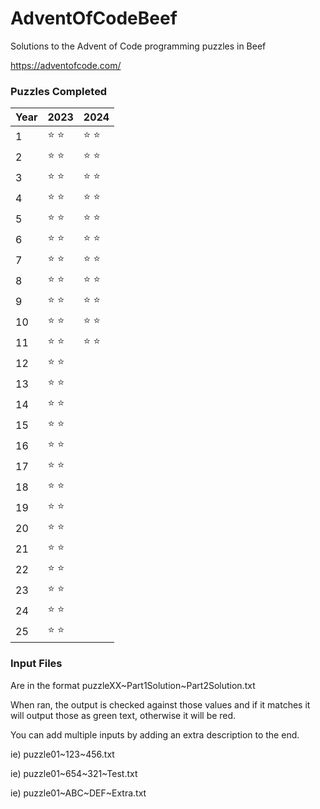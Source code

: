 # AdventOfCodeBeef
Solutions to the Advent of Code programming puzzles in Beef

https://adventofcode.com/

### Puzzles Completed
| Year | 2023 | 2024 |
 ------------- | ------------- | ------------- |
 1 | :star: :star: | :star: :star: |
 2 | :star: :star: | :star: :star: |
 3 | :star: :star: | :star: :star: |
 4 | :star: :star: | :star: :star: |
 5 | :star: :star: | :star: :star: |
 6 | :star: :star: | :star: :star: |
 7 | :star: :star: | :star: :star: |
 8 | :star: :star: | :star: :star: |
 9 | :star: :star: | :star: :star: |
 10 | :star: :star: | :star: :star: |
 11 | :star: :star: | :star: :star: |
 12 | :star: :star: | |
 13 | :star: :star: | |
 14 | :star: :star: | |
 15 | :star: :star: | |
 16 | :star: :star: | |
 17 | :star: :star: | |
 18 | :star: :star: | |
 19 | :star: :star: | |
 20 | :star: :star: | |
 21 | :star: :star: | |
 22 | :star: :star: | |
 23 | :star: :star: | |
 24 | :star: :star: | |
 25 | :star: :star: | |

### Input Files
Are in the format puzzleXX\~Part1Solution\~Part2Solution.txt

When ran, the output is checked against those values and if it matches it will output those as green text, otherwise it will be red.

You can add multiple inputs by adding an extra description to the end.

ie) puzzle01\~123\~456.txt

ie) puzzle01\~654\~321\~Test.txt

ie) puzzle01\~ABC\~DEF\~Extra.txt